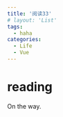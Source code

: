 ```yaml
---
title: '阅读33'
# layout: 'List'
tags: 
  - haha
categories:
  - Life
  - Vue
---  
```



# reading  


On the way.
